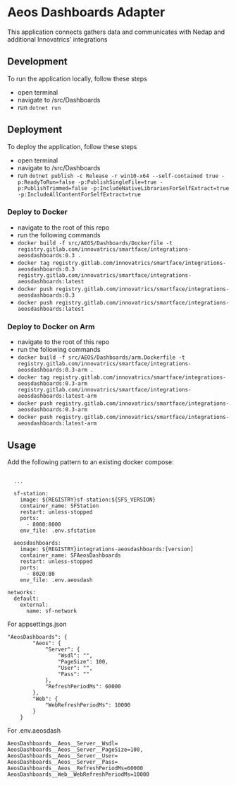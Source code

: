 # Aeos Dashboards Adapter
This application connects gathers data and communicates with Nedap and additional Innovatrics' integrations

## Development
To run the application locally, follow these steps
 - open terminal
 - navigate to /src/Dashboards
 - run `dotnet run`

 ## Deployment
 To deploy the application, follow these steps
 - open terminal
 - navigate to /src/Dashboards
 - run `dotnet publish -c Release -r win10-x64 --self-contained true -p:ReadyToRun=false -p:PublishSingleFile=true -p:PublishTrimmed=false -p:IncludeNativeLibrariesForSelfExtract=true -p:IncludeAllContentForSelfExtract=true`

### Deploy to Docker
- navigate to the root of this repo
- run the following commands
 - `docker build -f src/AEOS/Dashboards/Dockerfile -t registry.gitlab.com/innovatrics/smartface/integrations-aeosdashboards:0.3 .`
 - `docker tag registry.gitlab.com/innovatrics/smartface/integrations-aeosdashboards:0.3 registry.gitlab.com/innovatrics/smartface/integrations-aeosdashboards:latest`
 - `docker push registry.gitlab.com/innovatrics/smartface/integrations-aeosdashboards:0.3`
 - `docker push registry.gitlab.com/innovatrics/smartface/integrations-aeosdashboards:latest`

### Deploy to Docker on Arm
- navigate to the root of this repo
- run the following commands
 - `docker build -f src/AEOS/Dashboards/arm.Dockerfile -t registry.gitlab.com/innovatrics/smartface/integrations-aeosdashboards:0.3-arm .`
 - `docker tag registry.gitlab.com/innovatrics/smartface/integrations-aeosdashboards:0.3-arm registry.gitlab.com/innovatrics/smartface/integrations-aeosdashboards:latest-arm`
 - `docker push registry.gitlab.com/innovatrics/smartface/integrations-aeosdashboards:0.3-arm`
 - `docker push registry.gitlab.com/innovatrics/smartface/integrations-aeosdashboards:latest-arm`

## Usage
Add the following pattern to an existing docker compose:

```
      
  ...

  sf-station:
    image: ${REGISTRY}sf-station:${SFS_VERSION}
    container_name: SFStation
    restart: unless-stopped
    ports:
      - 8000:8000
    env_file: .env.sfstation

  aeosdashboards:
    image: ${REGISTRY}integrations-aeosdashboards:[version]
    container_name: SFAeosDashboards
    restart: unless-stopped
    ports:
      - 8020:80
    env_file: .env.aeosdash

networks:
  default:
    external:
      name: sf-network

```

For appsettings.json
```
"AeosDashboards": {
        "Aeos": {
            "Server": {
                "Wsdl": "",
                "PageSize": 100,
                "User": "",
                "Pass": ""
            },
            "RefreshPeriodMs": 60000
        },
        "Web": {
            "WebRefreshPeriodMs": 10000
        }
    }
```

For .env.aeosdash
```
AeosDashboards__Aeos__Server__Wsdl=
AeosDashboards__Aeos__Server__PageSize=100,
AeosDashboards__Aeos__Server__User=
AeosDashboards__Aeos__Server__Pass=
AeosDashboards__Aeos__RefreshPeriodMs=60000
AeosDashboards__Web__WebRefreshPeriodMs=10000
```